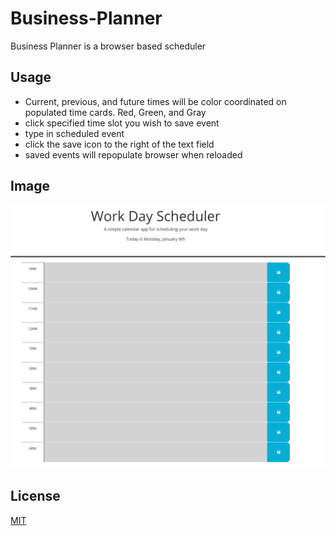 # Business-Planner

Business Planner is a browser based scheduler

## Usage
- Current, previous, and future times will be color coordinated on populated time cards. Red, Green, and Gray
- click specified time slot you wish to save event
- type in scheduled event
- click the save icon to the right of the text field
- saved events will repopulate browser when reloaded

## Image

![alt text](./assets/Screenshot%20(388).png)
## License

[MIT](https://choosealicense.com/licenses/mit/)